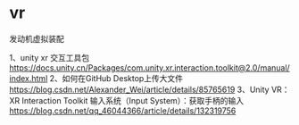 # vr
发动机虚拟装配

1、unity xr 交互工具包 https://docs.unity.cn/Packages/com.unity.xr.interaction.toolkit@2.0/manual/index.html
2、如何在GitHub Desktop上传大文件 https://blog.csdn.net/Alexander_Wei/article/details/85765619
3、Unity VR：XR Interaction Toolkit 输入系统（Input System）：获取手柄的输入 https://blog.csdn.net/qq_46044366/article/details/132319756
